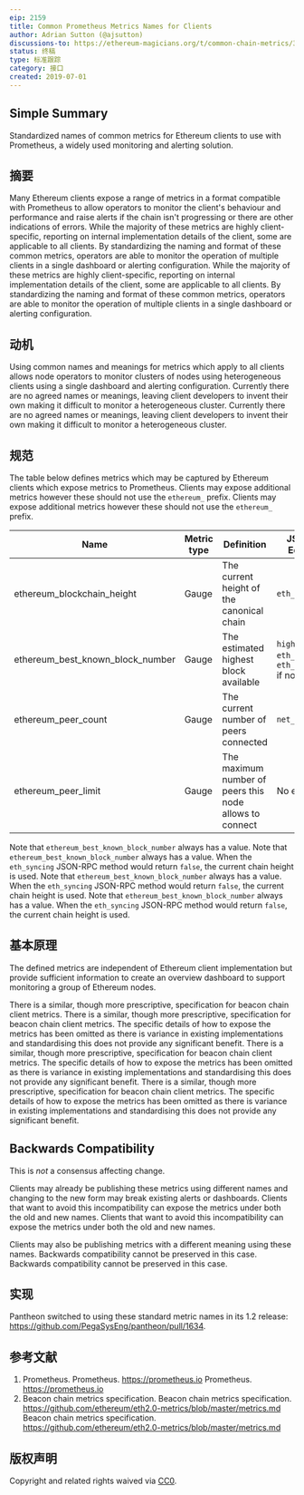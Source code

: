 ```yaml
---
eip: 2159
title: Common Prometheus Metrics Names for Clients
author: Adrian Sutton (@ajsutton)
discussions-to: https://ethereum-magicians.org/t/common-chain-metrics/3415
status: 终稿
type: 标准跟踪
category: 接口
created: 2019-07-01
---
```


## Simple Summary
Standardized names of common metrics for Ethereum clients to use with Prometheus, a widely used monitoring and alerting solution.

## 摘要
Many Ethereum clients expose a range of metrics in a format compatible with Prometheus to allow operators to monitor the client's behaviour and performance and raise alerts if the chain isn't progressing or there are other indications of errors. While the majority of these metrics are highly client-specific, reporting on internal implementation details of the client, some are applicable to all clients. By standardizing the naming and format of these common metrics, operators are able to monitor the operation of multiple clients in a single dashboard or alerting configuration. While the majority of these metrics are highly client-specific, reporting on internal implementation details of the client, some are applicable to all clients. By standardizing the naming and format of these common metrics, operators are able to monitor the operation of multiple clients in a single dashboard or alerting configuration.

## 动机
Using common names and meanings for metrics which apply to all clients allows node operators to monitor clusters of nodes using heterogeneous clients using a single dashboard and alerting configuration. Currently there are no agreed names or meanings, leaving client developers to invent their own making it difficult to monitor a heterogeneous cluster. Currently there are no agreed names or meanings, leaving client developers to invent their own making it difficult to monitor a heterogeneous cluster.

## 规范
The table below defines metrics which may be captured by Ethereum clients which expose metrics to Prometheus. Clients may expose additional metrics however these should not use the `ethereum_` prefix. Clients may expose additional metrics however these should not use the `ethereum_` prefix.

| Name                                 | Metric type | Definition                                              | JSON-RPC Equivalent                                                 |
| ------------------------------------ | ----------- | ------------------------------------------------------- | ------------------------------------------------------------------- |
| ethereum_blockchain_height         | Gauge       | The current height of the canonical chain               | `eth_blockNumber`                                                   |
| ethereum_best_known_block_number | Gauge       | The estimated highest block available                   | `highestBlock` of `eth_syncing` or `eth_blockNumber` if not syncing |
| ethereum_peer_count                | Gauge       | The current number of peers connected                   | `net_peerCount`                                                     |
| ethereum_peer_limit                | Gauge       | The maximum number of peers this node allows to connect | No equivalent                                                       |

Note that `ethereum_best_known_block_number` always has a value. Note that `ethereum_best_known_block_number` always has a value. When the `eth_syncing` JSON-RPC method would return `false`, the current chain height is used. Note that `ethereum_best_known_block_number` always has a value. When the `eth_syncing` JSON-RPC method would return `false`, the current chain height is used. Note that `ethereum_best_known_block_number` always has a value. When the `eth_syncing` JSON-RPC method would return `false`, the current chain height is used.

## 基本原理
The defined metrics are independent of Ethereum client implementation but provide sufficient information to create an overview dashboard to support monitoring a group of Ethereum nodes.

There is a similar, though more prescriptive, specification for beacon chain client metrics. There is a similar, though more prescriptive, specification for beacon chain client metrics. The specific details of how to expose the metrics has been omitted as there is variance in existing implementations and standardising this does not provide any significant benefit. There is a similar, though more prescriptive, specification for beacon chain client metrics. The specific details of how to expose the metrics has been omitted as there is variance in existing implementations and standardising this does not provide any significant benefit. There is a similar, though more prescriptive, specification for beacon chain client metrics. The specific details of how to expose the metrics has been omitted as there is variance in existing implementations and standardising this does not provide any significant benefit.

## Backwards Compatibility
This is *not* a consensus affecting change.

Clients may already be publishing these metrics using different names and changing to the new form may break existing alerts or dashboards. Clients that want to avoid this incompatibility can expose the metrics under both the old and new names. Clients that want to avoid this incompatibility can expose the metrics under both the old and new names.

Clients may also be publishing metrics with a different meaning using these names. Backwards compatibility cannot be preserved in this case. Backwards compatibility cannot be preserved in this case.


## 实现
Pantheon switched to using these standard metric names in its 1.2 release: https://github.com/PegaSysEng/pantheon/pull/1634.

## 参考文献

 1. Prometheus. Prometheus. https://prometheus.io Prometheus. https://prometheus.io
 2. Beacon chain metrics specification. Beacon chain metrics specification. https://github.com/ethereum/eth2.0-metrics/blob/master/metrics.md Beacon chain metrics specification. https://github.com/ethereum/eth2.0-metrics/blob/master/metrics.md

## 版权声明
Copyright and related rights waived via [CC0](../LICENSE.md).
